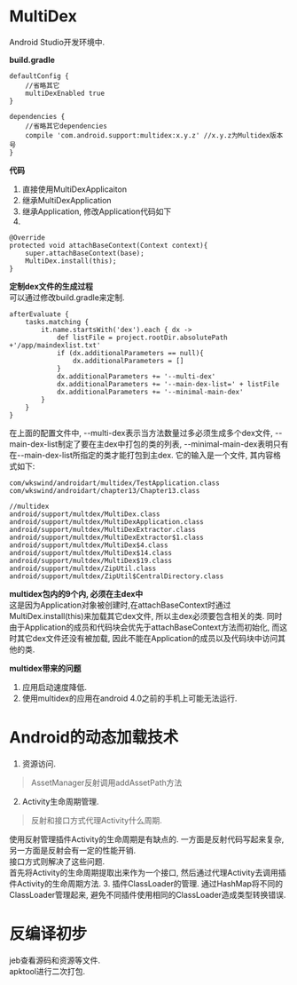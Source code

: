 # MultiDex
Android Studio开发环境中.  

**build.gradle**

```
defaultConfig {
    //省略其它
    multiDexEnabled true
}

dependencies {
    //省略其它dependencies
    compile 'com.android.support:multidex:x.y.z' //x.y.z为Multidex版本号
}
```
**代码**  
1. 直接使用MultiDexApplicaiton
2. 继承MultiDexApplication
3. 继承Application, 修改Application代码如下
4. 
```
@Override
protected void attachBaseContext(Context context){
    super.attachBaseContext(base);
    MultiDex.install(this);
}
```
**定制dex文件的生成过程**  
可以通过修改build.gradle来定制.  

```
afterEvaluate {
    tasks.matching {
        it.name.startsWith('dex').each { dx ->
            def listFile = project.rootDir.absolutePath +'/app/maindexlist.txt'
            if (dx.additionalParameters == null){
                dx.additionalParameters = []
            }
            dx.additionalParameters += '--multi-dex'
            dx.additionalParameters += '--main-dex-list=' + listFile
            dx.additionalParameters += '--minimal-main-dex'
        }
    }
}
```
在上面的配置文件中, --multi-dex表示当方法数量过多必须生成多个dex文件, --main-dex-list制定了要在主dex中打包的类的列表, --minimal-main-dex表明只有在--main-dex-list所指定的类才能打包到主dex. 它的输入是一个文件, 其内容格式如下:  

```
com/wkswind/androidart/multidex/TestApplication.class
com/wkswind/androidart/chapter13/Chapter13.class

//multidex
android/support/multdex/MultiDex.class
android/support/multdex/MultiDexApplication.class
android/support/multdex/MultiDexExtractor.class
android/support/multdex/MultiDexExtractor$1.class
android/support/multdex/MultiDex$4.class
android/support/multdex/MultiDex$14.class
android/support/multdex/MultiDex$19.class
android/support/multdex/ZipUtil.class
android/support/multdex/ZipUtil$CentralDirectory.class
```
**multidex包内的9个内, 必须在主dex中**  
这是因为Application对象被创建时,在attachBaseContext时通过MultiDex.install(this)来加载其它dex文件, 所以主dex必须要包含相关的类. 同时由于Application的成员和代码块会优先于attachBaseContext方法而初始化, 而这时其它dex文件还没有被加载, 因此不能在Application的成员以及代码块中访问其他的类.  
  
  
**multidex带来的问题**
1. 应用启动速度降低.
2. 使用multidex的应用在android 4.0之前的手机上可能无法运行.

# Android的动态加载技术
1. 资源访问.
> AssetManager反射调用addAssetPath方法
2. Activity生命周期管理.
> 反射和接口方式代理Activity什么周期.

使用反射管理插件Activity的生命周期是有缺点的. 一方面是反射代码写起来复杂, 另一方面是反射会有一定的性能开销.  
接口方式则解决了这些问题.  
首先将Activity的生命周期提取出来作为一个接口, 然后通过代理Activity去调用插件Activity的生命周期方法.
3. 插件ClassLoader的管理. 通过HashMap将不同的ClassLoader管理起来, 避免不同插件使用相同的ClassLoader造成类型转换错误.

# 反编译初步
jeb查看源码和资源等文件.  
apktool进行二次打包.
